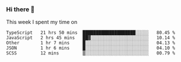 ### Hi there 👋

<!--
**qiruohan/qiruohan** is a ✨ _special_ ✨ repository because its `README.md` (this file) appears on your GitHub profile.

Here are some ideas to get you started:

- 🔭 I’m currently working on ...
- 🌱 I’m currently learning ...
- 👯 I’m looking to collaborate on ...
- 🤔 I’m looking for help with ...
- 💬 Ask me about ...
- 📫 How to reach me: ...
- 😄 Pronouns: ...
- ⚡ Fun fact: ...
-->

This week I spent my time on 
<!--START_SECTION:waka-->
```text
TypeScript   21 hrs 50 mins  ████████████████████░░░░░   80.45 % 
JavaScript   2 hrs 45 mins   ██▓░░░░░░░░░░░░░░░░░░░░░░   10.14 % 
Other        1 hr 7 mins     █░░░░░░░░░░░░░░░░░░░░░░░░   04.13 % 
JSON         1 hr 6 mins     █░░░░░░░░░░░░░░░░░░░░░░░░   04.10 % 
SCSS         12 mins         ▒░░░░░░░░░░░░░░░░░░░░░░░░   00.79 % 
```
<!--END_SECTION:waka-->
